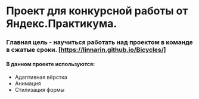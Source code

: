 # Проект для конкурсной работы от Яндекс.Практикума.
### Главная цель - научиться работать над проектом в команде в сжатые сроки. [https://linnarin.github.io/Bicycles/]
#### В данном проекте используются:
* Адаптивная вёрстка
* Анимация
* Стилизация формы
